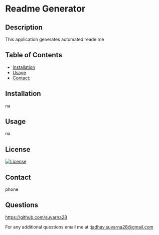 # Readme Generator                       

## Description
This application generates automated reade me 
    
## Table of Contents
- [Installation](#installation)
- [Usage](#usage)
- [Contact](#contact);

## Installation 
na

## Usage
na

## License
[![License](https://img.shields.io/badge/License-Apache_2.0-blue.svg)](https://opensource.org/licenses/Apache-2.0)

## Contact
phone

## Questions
https://github.com/suvarna28

For any additional questions email me at :jadhav.suvarna28@gmail.com

